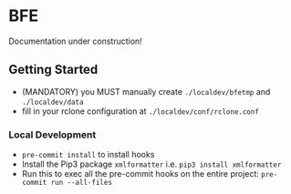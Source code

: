 # BFE

Documentation under construction!

## Getting Started
- (MANDATORY) you MUST manually create `./localdev/bfetmp` and `./localdev/data`
- fill in your rclone configuration at `./localdev/conf/rclone.conf`

### Local Development

- `pre-commit install` to install hooks
- Install the Pip3 package `xmlformatter` i.e. `pip3 install xmlformatter`
- Run this to exec all the pre-commit hooks on the entire project: `pre-commit run --all-files`
